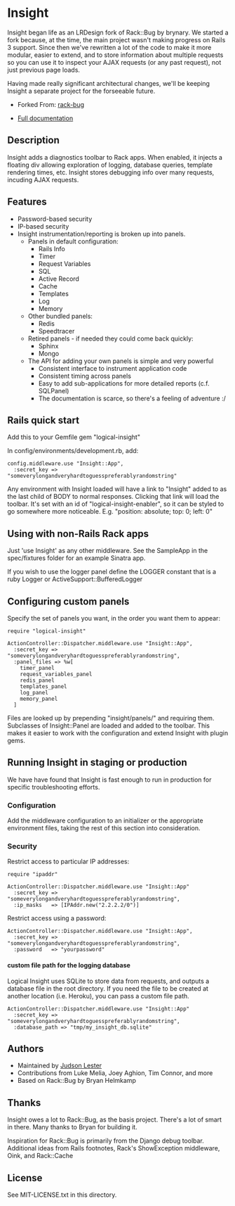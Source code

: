 Insight
=========

Insight began life as an LRDesign fork of Rack::Bug by brynary.  We started a
fork because, at the time, the main project wasn't making progress on Rails 3
support.  Since then we've rewritten a lot of the code to make it more modular,
easier to extend, and to store information about multiple requests so you can
use it to inspect your AJAX requests (or any past request), not just previous
page loads.

Having made really significant architectural changes, we'll be keeping Insight
a separate project for the forseeable future.

* Forked From: [rack-bug](http://github.com/brynary/rack-bug)

* [Full documentation](http://lrdesign.github.com/logical-insight/)

Description
-----------

Insight adds a diagnostics toolbar to Rack apps. When enabled, it injects a floating div
allowing exploration of logging, database queries, template rendering times, etc.   Insight
stores debugging info over many requests, incuding AJAX requests.

Features
--------

* Password-based security
* IP-based security
* Insight instrumentation/reporting is broken up into panels.
    * Panels in default configuration:
        * Rails Info
        * Timer
        * Request Variables
        * SQL
        * Active Record
        * Cache
        * Templates
        * Log
        * Memory
    * Other bundled panels:
        * Redis
        * Speedtracer
    * Retired panels - if needed they could come back quickly:
        * Sphinx
        * Mongo
    * The API for adding your own panels is simple and very powerful
        * Consistent interface to instrument application code
        * Consistent timing across panels
        * Easy to add sub-applications for more detailed reports (c.f. SQLPanel)
        * The documentation is scarce, so there's a feeling of adventure :/

Rails quick start
---------------------------

Add this to your Gemfile
    gem "logical-insight"

In config/environments/development.rb, add:

    config.middleware.use "Insight::App",
      :secret_key => "someverylongandveryhardtoguesspreferablyrandomstring"

Any environment with Insight loaded will have a link to "Insight" added to as
the last child of BODY to normal responses.  Clicking that link will load the
toolbar.  It's set with an id of "logical-insight-enabler", so it can be styled
to go somewhere more noticeable.  E.g. "position: absolute; top: 0; left: 0"

Using with non-Rails Rack apps
------------------------------

Just 'use Insight' as any other middleware.  See the SampleApp in the
spec/fixtures folder for an example Sinatra app.

If you wish to use the logger panel define the LOGGER constant that is a ruby
Logger or ActiveSupport::BufferedLogger

Configuring custom panels
-------------------------

Specify the set of panels you want, in the order you want them to appear:

    require "logical-insight"

    ActionController::Dispatcher.middleware.use "Insight::App",
      :secret_key => "someverylongandveryhardtoguesspreferablyrandomstring",
      :panel_files => %w[
        timer_panel
        request_variables_panel
        redis_panel
        templates_panel
        log_panel
        memory_panel
      ]

Files are looked up by prepending "insight/panels/" and requiring them.
Subclasses of Insight::Panel are loaded and added to the toolbar.  This makes
it easier to work with the configuration and extend Insight with plugin gems.

Running Insight in staging or production
------------------------------------------

We have have found that Insight is fast enough to run in production for specific troubleshooting efforts.

### Configuration ####

Add the middleware configuration to an initializer or the appropriate
environment files, taking the rest of this section into consideration.

### Security ####

Restrict access to particular IP addresses:

    require "ipaddr"

    ActionController::Dispatcher.middleware.use "Insight::App"
      :secret_key => "someverylongandveryhardtoguesspreferablyrandomstring",
      :ip_masks   => [IPAddr.new("2.2.2.2/0")]

Restrict access using a password:

    ActionController::Dispatcher.middleware.use "Insight::App",
      :secret_key => "someverylongandveryhardtoguesspreferablyrandomstring",
      :password   => "yourpassword"

#### custom file path for the logging database ####

Logical Insight uses SQLite to store data from requests, and outputs a database
file in the root directory. If you need the file to be created at another
location (i.e. Heroku), you can pass a custom file path.

    ActionController::Dispatcher.middleware.use "Insight::App"
      :secret_key => "someverylongandveryhardtoguesspreferablyrandomstring",
      :database_path => "tmp/my_insight_db.sqlite"

Authors
-------

- Maintained by [Judson Lester](mailto:judson@lrdesign.com)
- Contributions from Luke Melia, Joey Aghion, Tim Connor, and more
- Based on Rack::Bug by Bryan Helmkamp

Thanks
------
Insight owes a lot to Rack::Bug, as the basis project.  There's a lot of smart
in there.  Many thanks to Bryan for building it.

Inspiration for Rack::Bug is primarily from the Django debug toolbar.
Additional ideas from Rails footnotes, Rack's ShowException middleware, Oink,
and Rack::Cache


License
-------

See MIT-LICENSE.txt in this directory.
